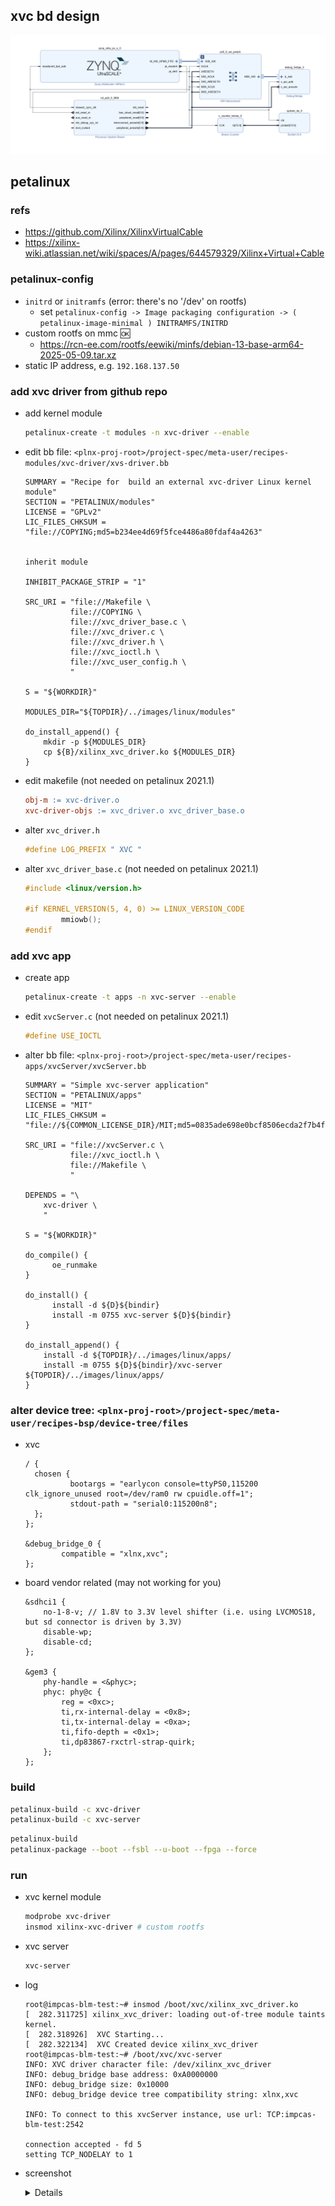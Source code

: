 ## xvc bd design
![block design for xvc](doc/bd.png)

## petalinux
### refs
- https://github.com/Xilinx/XilinxVirtualCable
- https://xilinx-wiki.atlassian.net/wiki/spaces/A/pages/644579329/Xilinx+Virtual+Cable

### petalinux-config
- `initrd` or `initramfs` (error: there's no '/dev' on rootfs)
  - set `petalinux-config -> Image packaging configuration -> ( petalinux-image-minimal ) INITRAMFS/INITRD`
- custom rootfs on mmc :ok:
  - https://rcn-ee.com/rootfs/eewiki/minfs/debian-13-base-arm64-2025-05-09.tar.xz
- static IP address, e.g. `192.168.137.50`

### add xvc driver from github repo
- add kernel module
  ```bash
  petalinux-create -t modules -n xvc-driver --enable
  ```
- edit bb file: `<plnx-proj-root>/project-spec/meta-user/recipes-modules/xvc-driver/xvs-driver.bb`
  ```bb
  SUMMARY = "Recipe for  build an external xvc-driver Linux kernel module"
  SECTION = "PETALINUX/modules"
  LICENSE = "GPLv2"
  LIC_FILES_CHKSUM = "file://COPYING;md5=b234ee4d69f5fce4486a80fdaf4a4263"


  inherit module

  INHIBIT_PACKAGE_STRIP = "1"

  SRC_URI = "file://Makefile \
            file://COPYING \
            file://xvc_driver_base.c \
            file://xvc_driver.c \
            file://xvc_driver.h \
            file://xvc_ioctl.h \
            file://xvc_user_config.h \
            "

  S = "${WORKDIR}"

  MODULES_DIR="${TOPDIR}/../images/linux/modules"

  do_install_append() {
      mkdir -p ${MODULES_DIR}
      cp ${B}/xilinx_xvc_driver.ko ${MODULES_DIR}
  }
  ```
- edit makefile (not needed on petalinux 2021.1)
  ```makefile
  obj-m := xvc-driver.o
  xvc-driver-objs := xvc_driver.o xvc_driver_base.o
  ```
- alter `xvc_driver.h`
  ```c
  #define LOG_PREFIX " XVC "
  ```
- alter `xvc_driver_base.c` (not needed on petalinux 2021.1)
  ```c
  #include <linux/version.h>

  #if KERNEL_VERSION(5, 4, 0) >= LINUX_VERSION_CODE
          mmiowb();
  #endif
  ```
### add xvc app
- create app
  ```bash
  petalinux-create -t apps -n xvc-server --enable
  ```
- edit `xvcServer.c` (not needed on petalinux 2021.1)
  ```c
  #define USE_IOCTL
  ```
- alter bb file: `<plnx-proj-root>/project-spec/meta-user/recipes-apps/xvcServer/xvcServer.bb`
  ```bb
  SUMMARY = "Simple xvc-server application"
  SECTION = "PETALINUX/apps"
  LICENSE = "MIT"
  LIC_FILES_CHKSUM = "file://${COMMON_LICENSE_DIR}/MIT;md5=0835ade698e0bcf8506ecda2f7b4f302"

  SRC_URI = "file://xvcServer.c \
            file://xvc_ioctl.h \
            file://Makefile \
            "

  DEPENDS = "\
      xvc-driver \
      "

  S = "${WORKDIR}"

  do_compile() {
        oe_runmake
  }

  do_install() {
        install -d ${D}${bindir}
        install -m 0755 xvc-server ${D}${bindir}
  }

  do_install_append() {
      install -d ${TOPDIR}/../images/linux/apps/
      install -m 0755 ${D}${bindir}/xvc-server ${TOPDIR}/../images/linux/apps/
  }
  ```

### alter device tree: `<plnx-proj-root>/project-spec/meta-user/recipes-bsp/device-tree/files`
- xvc
  ```devicetree
  / {
    chosen {
            bootargs = "earlycon console=ttyPS0,115200 clk_ignore_unused root=/dev/ram0 rw cpuidle.off=1";
            stdout-path = "serial0:115200n8";
    };
  };

  &debug_bridge_0 {
          compatible = "xlnx,xvc";
  };
  ```
- board vendor related (may not working for you)
  ```devicetree
  &sdhci1 {
      no-1-8-v; // 1.8V to 3.3V level shifter (i.e. using LVCMOS18, but sd connector is driven by 3.3V)
      disable-wp;
      disable-cd;
  };

  &gem3 {
      phy-handle = <&phyc>;
      phyc: phy@c {
          reg = <0xc>;
          ti,rx-internal-delay = <0x8>;
          ti,tx-internal-delay = <0xa>;
          ti,fifo-depth = <0x1>;
          ti,dp83867-rxctrl-strap-quirk;
      };
  };
  ```

### build
  ```bash
  petalinux-build -c xvc-driver
  petalinux-build -c xvc-server
  ```

  ```bash
  petalinux-build
  petalinux-package --boot --fsbl --u-boot --fpga --force
  ```

### run
- xvc kernel module
  ```bash
  modprobe xvc-driver
  insmod xilinx-xvc-driver # custom rootfs
  ```
- xvc server
  ```bash
  xvc-server
  ```
- log
  ```log
  root@impcas-blm-test:~# insmod /boot/xvc/xilinx_xvc_driver.ko
  [  282.311725] xilinx_xvc_driver: loading out-of-tree module taints kernel.
  [  282.318926]  XVC Starting...
  [  282.322134]  XVC Created device xilinx_xvc_driver
  root@impcas-blm-test:~# /boot/xvc/xvc-server
  INFO: XVC driver character file: /dev/xilinx_xvc_driver
  INFO: debug_bridge base address: 0xA0000000
  INFO: debug_bridge size: 0x10000
  INFO: debug_bridge device tree compatibility string: xlnx,xvc

  INFO: To connect to this xvcServer instance, use url: TCP:impcas-blm-test:2542

  connection accepted - fd 5
  setting TCP_NODELAY to 1
  ```
- screenshot

  <details>

    ![connect](doc/hwm-connect.png)

    ![debug_bridge](doc/debug_bridge.png)

  </details>
